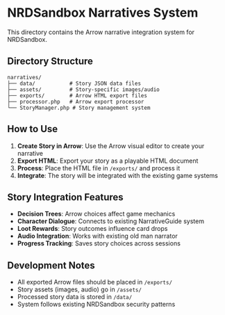 # NRDSandbox Narratives System

This directory contains the Arrow narrative integration system for NRDSandbox.

## Directory Structure

```
narratives/
├── data/           # Story JSON data files
├── assets/         # Story-specific images/audio
├── exports/        # Arrow HTML export files
├── processor.php   # Arrow export processor
└── StoryManager.php # Story management system
```

## How to Use

1. **Create Story in Arrow**: Use the Arrow visual editor to create your narrative
2. **Export HTML**: Export your story as a playable HTML document
3. **Process**: Place the HTML file in `/exports/` and process it
4. **Integrate**: The story will be integrated with the existing game systems

## Story Integration Features

- **Decision Trees**: Arrow choices affect game mechanics
- **Character Dialogue**: Connects to existing NarrativeGuide system
- **Loot Rewards**: Story outcomes influence card drops
- **Audio Integration**: Works with existing old man narrator
- **Progress Tracking**: Saves story choices across sessions

## Development Notes

- All exported Arrow files should be placed in `/exports/`
- Story assets (images, audio) go in `/assets/`
- Processed story data is stored in `/data/`
- System follows existing NRDSandbox security patterns